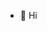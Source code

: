 - 👋 Hi

<!---
Lepaha/Lepaha is a ✨ special ✨ repository because its `README.md` (this file) appears on your GitHub profile.
You can click the Preview link to take a look at your changes.
--->
